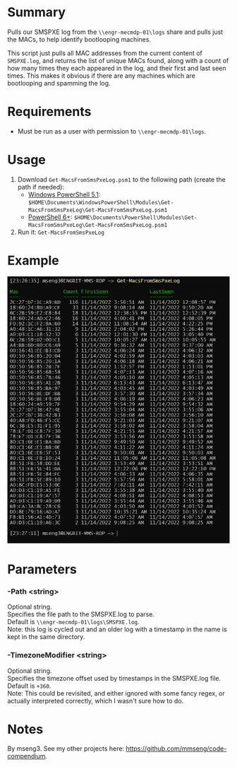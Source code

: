 # Summary
Pulls our SMSPXE log from the `\\engr-mecmdp-01\logs` share and pulls just the MACs, to help identify bootlooping machines.  

This script just pulls all MAC addresses from the current content of `SMSPXE.log`, and returns the list of unique MACs found, along with a count of how many times they each appeared in the log, and their first and last seen times. This makes it obvious if there are any machines which are bootlooping and spamming the log.  

# Requirements
- Must be run as a user with permission to `\\engr-mecmdp-01\logs`.  

# Usage
1. Download `Get-MacsFromSmsPxeLog.psm1` to the following path (create the path if needed):
    - [Windows PowerShell 5.1](https://learn.microsoft.com/en-us/powershell/module/microsoft.powershell.core/about/about_modules?view=powershell-5.1#how-to-install-a-module): `$HOME\Documents\WindowsPowerShell\Modules\Get-MacsFromSmsPxeLog\Get-MacsFromSmsPxeLog.psm1`
    - [PowerShell 6+](https://learn.microsoft.com/en-us/powershell/module/microsoft.powershell.core/about/about_modules?view=powershell-7.3#how-to-install-a-module): `$HOME\Documents\PowerShell\Modules\Get-MacsFromSmsPxeLog\Get-MacsFromSmsPxeLog.psm1`
3. Run it: `Get-MacsFromSmsPxeLog`  

# Example
<img src=".\Get-MacsFromSmsPxeLog_example.png" />

# Parameters

### -Path \<string\>
Optional string.  
Specifies the file path to the SMSPXE.log to parse.  
Default is `\\engr-mecmdp-01\logs\SMSPXE.log`.  
Note: this log is cycled out and an older log with a timestamp in the name is kept in the same directory.  

### -TimezoneModifier \<string\>
Optional string.  
Specifies the timezone offset used by timestamps in the SMSPXE.log file.  
Default is `+360`.  
Note: This could be revisited, and either ignored with some fancy regex, or actually interpreted correctly, which I wasn't sure how to do.  

# Notes
By mseng3. See my other projects here: https://github.com/mmseng/code-compendium.
